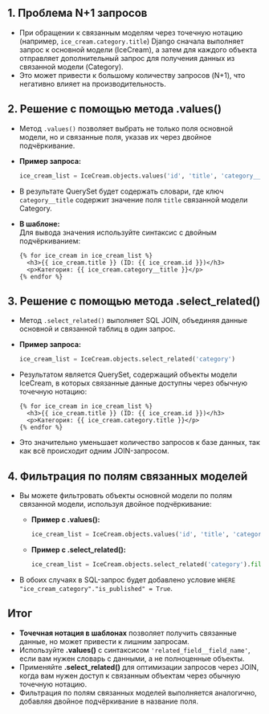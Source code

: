 ## 1. Проблема N+1 запросов

- При обращении к связанным моделям через точечную нотацию (например, `ice_cream.category.title`) Django сначала выполняет запрос к основной модели (IceCream), а затем для каждого объекта отправляет дополнительный запрос для получения данных из связанной модели (Category).
- Это может привести к большому количеству запросов (N+1), что негативно влияет на производительность.

## 2. Решение с помощью метода .values()

- Метод `.values()` позволяет выбрать не только поля основной модели, но и связанные поля, указав их через двойное подчёркивание.
- **Пример запроса:**
    
    ```python
    ice_cream_list = IceCream.objects.values('id', 'title', 'category__title')
    ```
    
- В результате QuerySet будет содержать словари, где ключ `category__title` содержит значение поля `title` связанной модели Category.
- **В шаблоне:**  
    Для вывода значения используйте синтаксис с двойным подчёркиванием:
    
    ```django
    {% for ice_cream in ice_cream_list %}
      <h3>{{ ice_cream.title }} (ID: {{ ice_cream.id }})</h3>
      <p>Категория: {{ ice_cream.category__title }}</p>
    {% endfor %}
    ```
    

## 3. Решение с помощью метода .select_related()

- Метод `.select_related()` выполняет SQL JOIN, объединяя данные основной и связанной таблиц в один запрос.
- **Пример запроса:**
    
    ```python
    ice_cream_list = IceCream.objects.select_related('category')
    ```
    
- Результатом является QuerySet, содержащий объекты модели IceCream, в которых связанные данные доступны через обычную точечную нотацию:
    
    ```django
    {% for ice_cream in ice_cream_list %}
      <h3>{{ ice_cream.title }} (ID: {{ ice_cream.id }})</h3>
      <p>Категория: {{ ice_cream.category.title }}</p>
    {% endfor %}
    ```
    
- Это значительно уменьшает количество запросов к базе данных, так как всё происходит одним JOIN-запросом.

## 4. Фильтрация по полям связанных моделей

- Вы можете фильтровать объекты основной модели по полям связанной модели, используя двойное подчёркивание:
    - **Пример с .values():**
        
        ```python
        ice_cream_list = IceCream.objects.values('id', 'title', 'category__title').filter(category__is_published=True)
        ```
        
    - **Пример с .select_related():**
        
        ```python
        ice_cream_list = IceCream.objects.select_related('category').filter(category__is_published=True)
        ```
        
- В обоих случаях в SQL-запрос будет добавлено условие `WHERE "ice_cream_category"."is_published" = True`.

## Итог

- **Точечная нотация в шаблонах** позволяет получить связанные данные, но может привести к лишним запросам.
- Используйте **.values()** с синтаксисом `'related_field__field_name'`, если вам нужен словарь с данными, а не полноценные объекты.
- Применяйте **.select_related()** для оптимизации запросов через JOIN, когда вам нужен доступ к связанным объектам через обычную точечную нотацию.
- Фильтрация по полям связанных моделей выполняется аналогично, добавляя двойное подчёркивание в название поля.